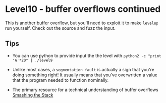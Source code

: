 # Level10 - buffer overflows continued
This is another buffer overflow, but you'll need to exploit it to make `levelup`
run yourself. Check out the source and fuzz the input.

## Tips
- You can use python to provide input the the level with
  `python2 -c "print 'A'*20" | ./level9`

- Unlike most cases, a `segmentation fault` is actually a sign that you're doing
  something right! It usually means that you've overwritten a value that the
  program needed to function nominally.

- The primary resource for a technical understanding of buffer overflows
[Smashing the Stack](https://www.eecs.umich.edu/courses/eecs588/static/stack_smashing.pdf)
